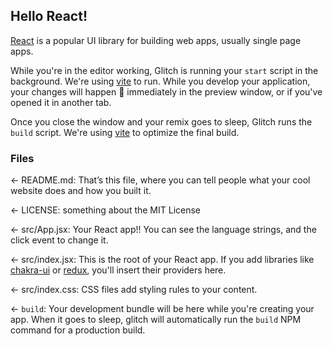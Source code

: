 ## Hello React!

[React](https://reactjs.org) is a popular UI library for building web apps, usually single page apps. 

While you're in the editor working, Glitch is running your `start` script in the background. We're using [vite](https://vite.dev) to run. While you develop your application, your changes will happen  immediately in the preview window, or if you've opened it in another tab. 

Once you close the window and your remix goes to sleep, Glitch runs the `build` script. We're using [vite](https://vite.dev) to optimize the final build.

### Files

← README.md: That’s this file, where you can tell people what your cool website does and how you built it.

← LICENSE: something about the MIT License

← src/App.jsx: Your React app!! You can see the language strings, and the click event to change it. 

← src/index.jsx: This is the root of your React app. If you add libraries like [chakra-ui](https://chakra-ui.com) or [redux](https://react-redux.js.org), you'll insert their providers here.

← src/index.css: CSS files add styling rules to your content.

← `build`: Your development bundle will be here while you're creating your app. When it goes to sleep, glitch will automatically run the `build` NPM command for a production build.